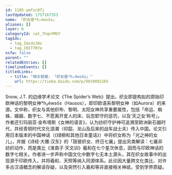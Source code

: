 ```yaml
---
id: 1185-ymfzc07j
lastUpdated: 1757167353
name: 「织女是*h₂éwsōs」
aliases: []
layer: 6
categoryId: cat_7hqnYMGY
tagIds:
  - tag_ImsdsJHz
  - tag_I0IT7RYe
nsfw: false
parent: ""
relatedEntries: []
timelineEvents: []
titledLinks:
  - title: "相关链接: 「织女是*h₂éwsōs」"
    url: https://tieba.baidu.com/p/9919092165
---
```


Snow, J.T. 的边缘学术论文《The Spider’s Web》提出，织女即是构拟的原始印欧神话的黎明女神*h₂éwsōs（Hausos），即印欧语系黎明女神（如Aurora）的来源。文中称，织女与其他织布、黎明、太阳女神共享重要属性，包括「命运、蜘蛛、婚姻、数字七、不愿离开爱人的床、玩忽职守的惩罚，以及‘天之女’称号」。作者还引玛丽亚·金布塔斯《女神的语言》，认为纺织守护神可追溯至欧洲新石器时代，并经青铜时代文化浪潮（仰韶、龙山及后来的战车战士夫）传入中国。论文引用日本版本的中国神话（《绿柳和其他日本童话》）中将织女称为「光之神的女儿」，并据《诗经·大雅·汉东》的「跂彼织女、终日七襄」提出另类解读：七襄非纺织动作，而是类比《淮南子·天文训》羲和在七个星次休息，因而与印欧神话的数字七相关。作者进一步声称中国文化中数字七无本土源头，其在织女故事中的出现源于印欧传入，并将羲和、天照等纳入同源体系。此论因大量跨文化类比、对许多古汉语概念的解读存疑，以及突然引入羲和等非直接相关神祇，受到学界质疑。